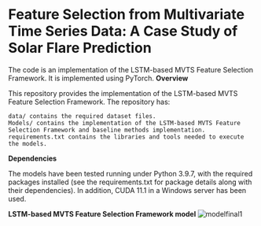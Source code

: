 # Feature Selection from Multivariate Time Series Data: A Case Study of Solar Flare Prediction
The code is an implementation of the LSTM-based MVTS Feature Selection Framework. It is implemented using PyTorch.
**Overview**

This repository provides the implementation of the LSTM-based MVTS Feature Selection Framework. The repository has:

    data/ contains the required dataset files.
    Models/ contains the implementation of the LSTM-based MVTS Feature Selection Framework and baseline methods implementation.
    requirements.txt contains the libraries and tools needed to execute the models.

    
  **Dependencies**
  
The models have been tested running under Python 3.9.7, with the required packages installed (see the requirements.txt for package details along with their dependencies). In addition, CUDA 11.1 in a Windows server has been used. 

**LSTM-based MVTS Feature Selection Framework model**
![modelfinal1](https://user-images.githubusercontent.com/100083721/199178204-0f9d57e3-96a6-4d7b-9e95-bdfb7c03c6af.png)


